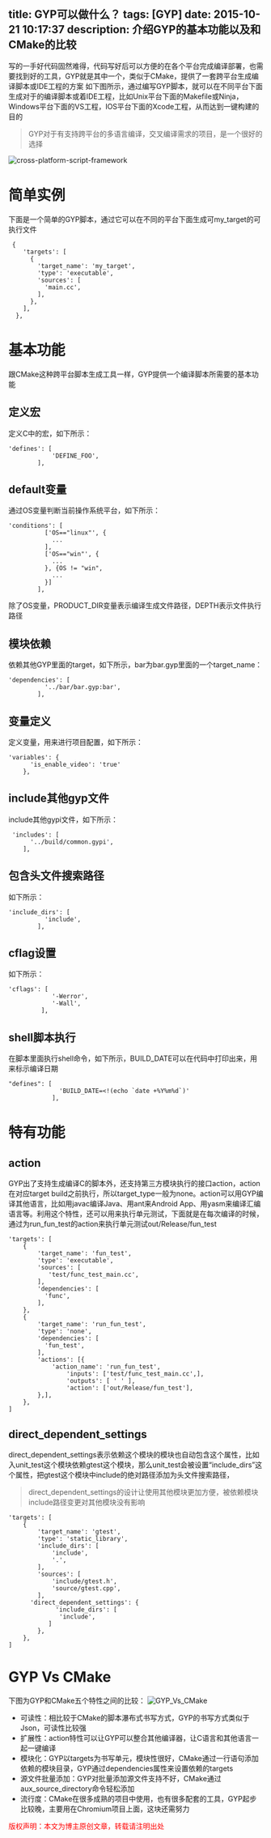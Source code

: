 title: GYP可以做什么？
tags: [GYP]
date: 2015-10-21 10:17:37
description: 介绍GYP的基本功能以及和CMake的比较
---

写的一手好代码固然难得，代码写好后可以方便的在各个平台完成编译部署，也需要找到好的工具，GYP就是其中一个，类似于CMake，提供了一套跨平台生成编译脚本或IDE工程的方案
如下图所示，通过编写GYP脚本，就可以在不同平台下面生成对于的编译脚本或着IDE工程，比如Unix平台下面的Makefile或Ninja，Windows平台下面的VS工程，IOS平台下面的Xcode工程，从而达到一键构建的目的

> GYP对于有支持跨平台的多语言编译，交叉编译需求的项目，是一个很好的选择

![cross-platform-script-framework](/img/cross-platform-script-framework.png)

# 简单实例
下面是一个简单的GYP脚本，通过它可以在不同的平台下面生成可my_target的可执行文件
```
 {
    'targets': [
      {
        'target_name': 'my_target',
        'type': 'executable',
        'sources': [
          'main.cc',
        ],
      },
    ],
  },
```
# 基本功能
跟CMake这种跨平台脚本生成工具一样，GYP提供一个编译脚本所需要的基本功能
## 定义宏
定义C中的宏，如下所示：
```
'defines': [
            'DEFINE_FOO',
        ],
```
## default变量
通过OS变量判断当前操作系统平台，如下所示：
```
'conditions': [
          ['OS=="linux"', {
            ...
          ],
          ['OS=="win"', {
            ...
          }, {OS != "win",
            ...
          }]
        ],
```
除了OS变量，PRODUCT_DIR变量表示编译生成文件路径，DEPTH表示文件执行路径
## 模块依赖
依赖其他GYP里面的target，如下所示，bar为bar.gyp里面的一个target\_name：
```
'dependencies': [
          '../bar/bar.gyp:bar',
        ],
```
## 变量定义
定义变量，用来进行项目配置，如下所示：
```
'variables': {
      'is_enable_video': 'true'
    },
```
## include其他gyp文件
include其他gypi文件，如下所示：
```
 'includes': [
      '../build/common.gypi',
    ],
```
## 包含头文件搜索路径
如下所示：
```
'include_dirs': [
          'include',
        ],
```
## cflag设置
如下所示：
```
'cflags': [
            '-Werror',
            '-Wall',
         ],
```
## shell脚本执行
在脚本里面执行shell命令，如下所示，BUILD_DATE可以在代码中打印出来，用来标示编译日期
```
"defines": [
              'BUILD_DATE=<!(echo `date +%Y%m%d`)'
            ],
```
# 特有功能
## action
GYP出了支持生成编译C的脚本外，还支持第三方模块执行的接口action，action在对应target build之前执行，所以target_type一般为none。action可以用GYP编译其他语言，比如用javac编译Java、用ant来Android App、用yasm来编译汇编语言等。利用这个特性，还可以用来执行单元测试，下面就是在每次编译的时候，通过为run_fun_test的action来执行单元测试out/Release/fun_test
```
'targets': [
    {
        'target_name': 'fun_test',
        'type': 'executable',
        'sources': [
           'test/func_test_main.cc',
        ],
        'dependencies': [
          'func',
        ],
    },
    {
        'target_name': 'run_fun_test',
        'type': 'none',
        'dependencies': [
          'fun_test',
        ],
        'actions': [{
            'action_name': 'run_fun_test',
                'inputs': ['test/func_test_main.cc',],
                'outputs': [ ' ' ],
                'action': ['out/Release/fun_test'],
        },],
    },
]
```
## direct_dependent_settings
direct_dependent_settings表示依赖这个模块的模块也自动包含这个属性，比如入unit\_test这个模块依赖gtest这个模块，那么unit\_test会被设置“include_dirs”这个属性，把gtest这个模块中include的绝对路径添加为头文件搜索路径，
> direct_dependent_settings的设计让使用其他模块更加方便，被依赖模块include路径变更对其他模块没有影响

```
'targets': [
    {
        'target_name': 'gtest',
        'type': 'static_library',
        'include_dirs': [
            'include',
            '.',
        ],
        'sources': [
            'include/gtest.h',
            'source/gtest.cpp',
        ],
      'direct_dependent_settings': {
             'include_dirs': [
              'include',
           ]
        },
    },
]
```
# GYP Vs CMake
下图为GYP和CMake五个特性之间的比较：
![GYP_Vs_CMake](/img/GYP_Vs_CMake.png)
- 可读性：相比较于CMake的脚本瀑布式书写方式，GYP的书写方式类似于Json，可读性比较强
- 扩展性：action特性可以让GYP可以整合其他编译器，让C语言和其他语言一起一键编译
- 模块化：GYP以targets为书写单元，模块性很好，CMake通过一行语句添加依赖的模块目录，GYP通过dependencies属性来设置依赖的targets
- 源文件批量添加：GYP对批量添加源文件支持不好，CMake通过aux\_source\_directory命令轻松添加
- 流行度：CMake在很多成熟的项目中使用，也有很多配套的工具，GYP起步比较晚，主要用在Chromium项目上面，这块还需努力

<font color="#FF0000">版权声明：本文为博主原创文章，转载请注明出处</font>
